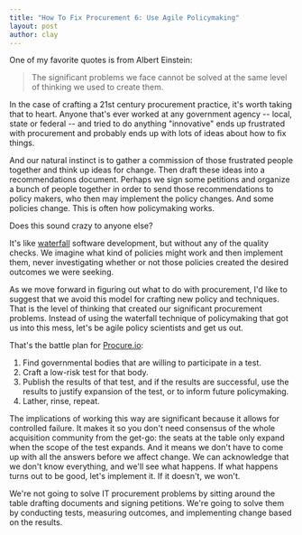 ```yaml
---
title: "How To Fix Procurement 6: Use Agile Policymaking"
layout: post
author: clay
---
```

One of my favorite quotes is from Albert Einstein:

> The significant problems we face cannot be solved at the same level of thinking we used to create them.

In the case of crafting a 21st century procurement practice, it's worth taking that to heart. Anyone that's ever worked at any government agency -- local, state or federal -- and tried to do anything "innovative" ends up frustrated with procurement and probably ends up with lots of ideas about how to fix things.

And our natural instinct is to gather a commission of those frustrated people together and think up ideas for change. Then draft these ideas into a recommendations document. Perhaps we sign some petitions and organize a bunch of people together in order to send those recommendations to policy makers, who then may implement the policy changes. And some policies change. This is often how policymaking works.

Does this sound crazy to anyone else?

It's like [waterfall](http://en.wikipedia.org/wiki/Waterfall_model) software development, but without any of the quality checks. We imagine what kind of policies might work and then implement them, never investigating whether or not those policies created the desired outcomes we were seeking.

As we move forward in figuring out what to do with procurement, I'd like to suggest that we avoid this model for crafting new policy and techniques. That is the level of thinking that created our significant procurement problems. Instead of using the waterfall technique of policymaking that got us into this mess, let's be agile policy scientists and get us out.

That's the battle plan for [Procure.io](http://procure.io):

1. Find governmental bodies that are willing to participate in a test.
2. Craft a low-risk test for that body.
3. Publish the results of that test, and if the results are successful, use the results to justify expansion of the test, or to inform future policymaking.
4. Lather, rinse, repeat.

The implications of working this way are significant because it allows for controlled failure. It makes it so you don't need consensus of the whole acquisition community from the get-go: the seats at the table only expand when the scope of the test expands. And it means we don't have to come up with all the answers before we affect change. We can acknowledge that we don't know everything, and we'll see what happens. If what happens turns out to be good, let's implement it. If it doesn't, we won't.

We're not going to solve IT procurement problems by sitting around the table drafting documents and signing petitions. We're going to solve them by conducting tests, measuring outcomes, and implementing change based on the results.









